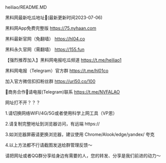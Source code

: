 heiliao/README.MD

黑料网最新吃瓜地址👋(最新更新时间2023-07-06)

黑料网App免费完整版 https://75.nyhaan.com

黑料最新官网（免翻墙） https://hl04.co

黑料永久官网（需翻墙） https://155.fun

【强烈推荐加入】黑料网电报吃瓜频道 https://t.me/heiliao1

黑料网电报（Telegram）官方群 https://t.me/hl01co

加入官方微信扣扣粉丝群 https://url50.co/100

🤝商务合作🤝请电报(Telegram)联系 https://t.me/NVFALAO

网址打不开？？？

1.请切换网络WIFI/4G/5G或者使用科学上网工具（VP恩）

2.请复制完整地址到浏览器访问，有远端 https://

3.如浏览器屏蔽请更换浏览器，建议使用 Chrome/Alook/edge/yandex/ 夸克

4.以上方法都不行请截图发送给群管理反馈～

请把网址或者QQ群分享给身边有需要的人，您的转发、分享是我们前进的动力～
